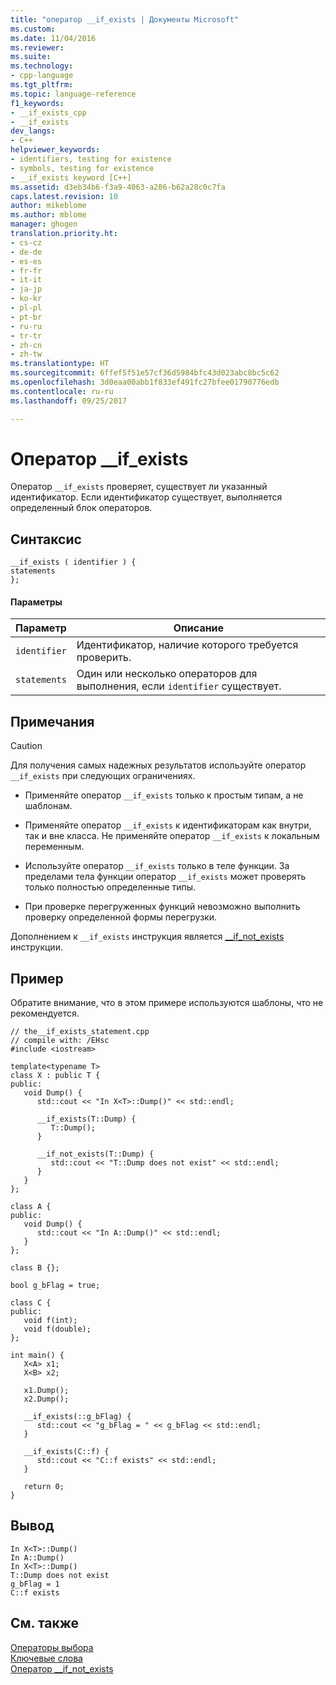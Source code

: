 ```yaml
---
title: "оператор __if_exists | Документы Microsoft"
ms.custom: 
ms.date: 11/04/2016
ms.reviewer: 
ms.suite: 
ms.technology:
- cpp-language
ms.tgt_pltfrm: 
ms.topic: language-reference
f1_keywords:
- __if_exists_cpp
- __if_exists
dev_langs:
- C++
helpviewer_keywords:
- identifiers, testing for existence
- symbols, testing for existence
- __if_exists keyword [C++]
ms.assetid: d3eb34b6-f3a9-4063-a286-b62a28c0c7fa
caps.latest.revision: 10
author: mikeblome
ms.author: mblome
manager: ghogen
translation.priority.ht:
- cs-cz
- de-de
- es-es
- fr-fr
- it-it
- ja-jp
- ko-kr
- pl-pl
- pt-br
- ru-ru
- tr-tr
- zh-cn
- zh-tw
ms.translationtype: HT
ms.sourcegitcommit: 6ffef5f51e57cf36d5984bfc43d023abc8bc5c62
ms.openlocfilehash: 3d0eaa00abb1f833ef491fc27bfee01790776edb
ms.contentlocale: ru-ru
ms.lasthandoff: 09/25/2017

---
```

# <a name="ifexists-statement"></a>Оператор __if_exists
Оператор `__if_exists` проверяет, существует ли указанный идентификатор. Если идентификатор существует, выполняется определенный блок операторов.  
  
## <a name="syntax"></a>Синтаксис  
  
```  
__if_exists ( identifier ) {   
statements  
};  
```  
  
#### <a name="parameters"></a>Параметры  
  
|Параметр|Описание|  
|---------------|-----------------|  
|`identifier`|Идентификатор, наличие которого требуется проверить.|  
|`statements`|Один или несколько операторов для выполнения, если `identifier` существует.|  
  
## <a name="remarks"></a>Примечания  
  
> [!CAUTION]
>  Для получения самых надежных результатов используйте оператор `__if_exists` при следующих ограничениях.  
  
-   Применяйте оператор `__if_exists` только к простым типам, а не шаблонам.  
  
-   Применяйте оператор `__if_exists` к идентификаторам как внутри, так и вне класса. Не применяйте оператор `__if_exists` к локальным переменным.  
  
-   Используйте оператор `__if_exists` только в теле функции. За пределами тела функции оператор `__if_exists` может проверять только полностью определенные типы.  
  
-   При проверке перегруженных функций невозможно выполнить проверку определенной формы перегрузки.  
  
 Дополнением к `__if_exists` инструкция является [__if_not_exists](../cpp/if-not-exists-statement.md) инструкции.  
  
## <a name="example"></a>Пример  
 Обратите внимание, что в этом примере используются шаблоны, что не рекомендуется.  
  
```  
// the__if_exists_statement.cpp  
// compile with: /EHsc  
#include <iostream>  
  
template<typename T>  
class X : public T {  
public:  
   void Dump() {  
      std::cout << "In X<T>::Dump()" << std::endl;  
  
      __if_exists(T::Dump) {  
         T::Dump();  
      }  
  
      __if_not_exists(T::Dump) {  
         std::cout << "T::Dump does not exist" << std::endl;  
      }  
   }     
};  
  
class A {  
public:  
   void Dump() {  
      std::cout << "In A::Dump()" << std::endl;  
   }  
};  
  
class B {};  
  
bool g_bFlag = true;  
  
class C {  
public:  
   void f(int);  
   void f(double);  
};  
  
int main() {   
   X<A> x1;  
   X<B> x2;  
  
   x1.Dump();  
   x2.Dump();  
  
   __if_exists(::g_bFlag) {  
      std::cout << "g_bFlag = " << g_bFlag << std::endl;  
   }  
  
   __if_exists(C::f) {  
      std::cout << "C::f exists" << std::endl;  
   }  
  
   return 0;  
}  
```  
  
## <a name="output"></a>Вывод  
  
```  
In X<T>::Dump()  
In A::Dump()  
In X<T>::Dump()  
T::Dump does not exist  
g_bFlag = 1  
C::f exists  
```  
  
## <a name="see-also"></a>См. также  
 [Операторы выбора](../cpp/selection-statements-cpp.md)   
 [Ключевые слова](../cpp/keywords-cpp.md)   
 [Оператор __if_not_exists](../cpp/if-not-exists-statement.md)
